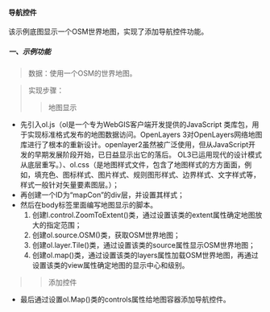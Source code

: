 #### 导航控件
该示例底图显示一个OSM世界地图，实现了添加导航控件功能。
##### 一、示例功能
> 数据：使用一个OSM的世界地图。

> 实现步骤：
>> 地图显示
* 先引入ol.js（ol是一个专为WebGIS客户端开发提供的JavaScript 类库包，用于实现标准格式发布的地图数据访问。OpenLayers 3对OpenLayers网络地图库进行了根本的重新设计。openlayer2虽然被广泛使用，但从JavaScript开发的早期发展阶段开始，已日益显示出它的落后。 OL3已运用现代的设计模式从底层重写。）、ol.css（是地图样式文件，包含了地图样式的方方面面，例如，填充色、图标样式、图片样式、规则图形样式、边界样式、文字样式等，样式一般针对矢量要素图层。）；
* 再创建一个ID为“mapCon”的div层，并设置其样式；
* 然后在body标签里面编写地图显示的脚本。
  1. 创建l.control.ZoomToExtent()类，通过设置该类的extent属性确定地图放大的指定范围；
  2. 创建ol.source.OSM()类，获取OSM世界地图；
  3. 创建ol.layer.Tile()类，通过设置该类的source属性显示OSM世界地图；
  4. 创建ol.map()类，通过设置该类的layers属性加载OSM世界地图，再通过设置该类的view属性确定地图的显示中心和级别。

>> 添加控件
  * 最后通过设置ol.Map()类的controls属性给地图容器添加导航控件。
